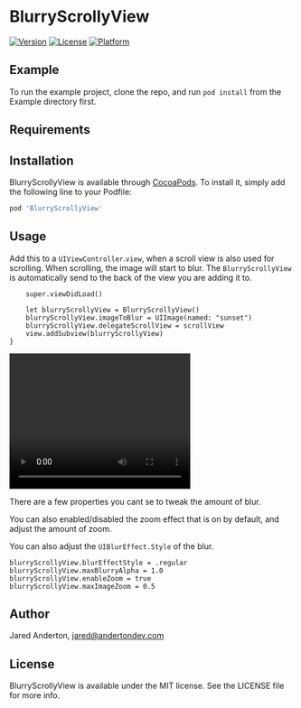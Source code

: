 # BlurryScrollyView


[![Version](https://img.shields.io/cocoapods/v/BlurryScrollyView.svg?style=flat)](https://cocoapods.org/pods/BlurryScrollyView)
[![License](https://img.shields.io/cocoapods/l/BlurryScrollyView.svg?style=flat)](https://cocoapods.org/pods/BlurryScrollyView)
[![Platform](https://img.shields.io/cocoapods/p/BlurryScrollyView.svg?style=flat)](https://cocoapods.org/pods/BlurryScrollyView)

## Example

To run the example project, clone the repo, and run `pod install` from the Example directory first.

## Requirements

## Installation

BlurryScrollyView is available through [CocoaPods](https://cocoapods.org). To install
it, simply add the following line to your Podfile:

```ruby
pod 'BlurryScrollyView'
```

## Usage
Add this to a `UIViewController`.`view`, when a scroll view is also used for scrolling. When scrolling, the image will start to blur. The `BlurryScrollyView` is automatically send to the back of the view you are adding it to.
```override func viewDidLoad() {
    super.viewDidLoad()
    
    let blurryScrollyView = BlurryScrollyView()
    blurryScrollyView.imageToBlur = UIImage(named: "sunset")
    blurryScrollyView.delegateScrollView = scrollView
    view.addSubview(blurryScrollyView)
}
```

<video width="320" height="240" controls>
<source src="animation.mp4" type="video/mp4">
Your browser does not support the video tag.
</video>

There are a few properties you cant se to tweak the amount of blur. 

You can also enabled/disabled the zoom effect that is on by default, and adjust the amount of zoom.

You can also adjust the `UIBlurEffect.Style` of the blur.
```
blurryScrollyView.blurEffectStyle = .regular
blurryScrollyView.maxBlurryAlpha = 1.0
blurryScrollyView.enableZoom = true
blurryScrollyView.maxImageZoom = 0.5
```



## Author

Jared Anderton, jared@andertondev.com

## License

BlurryScrollyView is available under the MIT license. See the LICENSE file for more info.

